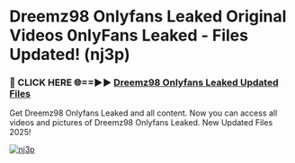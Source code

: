 # Dreemz98 Onlyfans Leaked Original Videos 0nlyFans Leaked - Files Updated! (nj3p)

<h3>🔴 CLICK HERE 🌐==►► <a href="https://best4dudes.click/HH4t6V" rel="nofollow">Dreemz98 Onlyfans Leaked Updated Files</a></h3>

Get Dreemz98 Onlyfans Leaked and all content. Now you can access all videos and pictures of Dreemz98 Onlyfans Leaked. New Updated Files 2025!

[![nj3p](https://github.com/user-attachments/assets/8c521d6e-e6e3-4a75-9320-d58ab9d79d5b)](https://best4dudes.click/HH4t6V)
